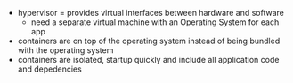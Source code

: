 - hypervisor = provides virtual interfaces between hardware and software
  - need a separate virtual machine with an Operating System for each app
- containers are on top of the operating system instead of being bundled with the operating system
- containers are isolated, startup quickly and include all application code and depedencies